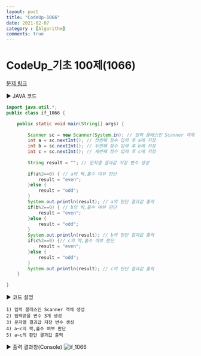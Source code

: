 ```yaml
---
layout: post
title: "CodeUp-1066"
date: 2021-02-07
category : [Algorithm]
comments: true
---
```

# CodeUp_기초 100제(1066)

[문제 링크](https://www.codeup.kr/problem.php?id=1066)

▶ JAVA 코드 

```java
import java.util.*;
public class if_1066 {

	public static void main(String[] args) {
		
		Scanner sc = new Scanner(System.in); // 입력 클래스인 Scanner 객체 생성
		int a = sc.nextInt(); // 첫번째 정수 입력 후 a에 저장
		int b = sc.nextInt(); // 두번째 정수 입력 후 b에 저장
		int c = sc.nextInt(); // 세번째 정수 입력 후 c에 저장
		
		String result = ""; // 문자열 결과값 저장 변수 생성
		
		if(a%2==0) { // a의 짝,홀수 여부 판단
			result = "even";
		}else {
			result = "odd";
		}
		System.out.println(result); // a의 판단 결과값 출력
		if(b%2==0) { // b의 짝,홀수 여부 판단
			result = "even";
		}else {
			result = "odd";
		}
		System.out.println(result); // b의 판단 결과값 출력
		if(c%2==0) {// c의 짝,홀수 여부 판단
			result = "even";
		}else {
			result = "odd";
		}
		System.out.println(result); // c의 판단 결과값 출력
	}

}

```

▶ 코드 설명

    1) 입력 클래스인 Scanner 객체 생성
    2) 입력받을 변수 3개 생성
    3) 문자열 결과값 저장 변수 생성
    4) a~c의 짝,홀수 여부 판단
    5) a~c의 판단 결과값 출력

▶ 출력 결과창(Console)
![if_1066](https://user-images.githubusercontent.com/65608960/107143411-42a47c00-6978-11eb-897a-2cf10fedaef1.JPG)



